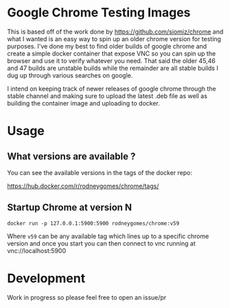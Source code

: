 # Google Chrome Testing Images

This is based off of the work done by https://github.com/siomiz/chrome and 
what I wanted is an easy way to spin up an older chrome version for testing
purposes. I've done my best to find older builds of google chrome and create a
simple docker container that expose VNC so you can spin up the browser and use
it to verify whatever you need. That said the older 45,46 and 47 builds are
unstable builds while the remainder are all stable builds I dug up through 
various searches on google.

I intend on keeping track of newer releases of google chrome through the stable
channel and making sure to upload the latest .deb file as well as building the
container image and uploading to docker.

# Usage

## What versions are available ? 

You can see the available versions in the tags of the docker repo:

https://hub.docker.com/r/rodneygomes/chrome/tags/

## Startup Chrome at version N

`docker run -p 127.0.0.1:5900:5900 rodneygomes/chrome:v59`

Where `v59` can be any available tag which lines up to a specific chrome version
and once you start you can then connect to vnc running at vnc://localhost:5900

# Development

Work in progress so please feel free to open an issue/pr
